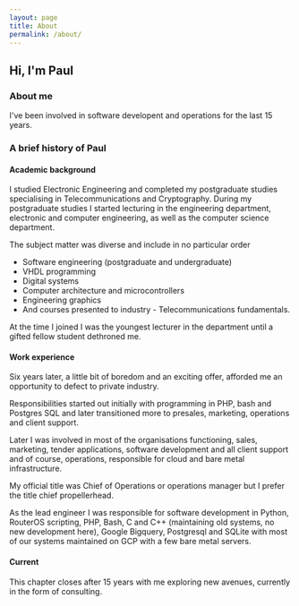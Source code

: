 ```yaml
---
layout: page
title: About
permalink: /about/
---
```

## Hi, I'm Paul

### About me
I've been involved in software developent and operations for the last 15 years.

### A brief history of Paul

#### Academic background
I studied Electronic Engineering and completed my postgraduate studies specialising in Telecommunications and Cryptography.
During my postgraduate studies I started lecturing in the engineering department, electronic and computer engineering, as well as the computer science department. 

The subject matter was diverse and include in no particular order
- Software engineering (postgraduate and undergraduate)
- VHDL programming
- Digital systems
- Computer architecture and microcontrollers
- Engineering graphics
- And courses presented to industry - Telecommunications fundamentals.

At the time I joined I was the youngest lecturer in the department until a gifted fellow student dethroned me.

#### Work experience
Six years later, a little bit of boredom and an exciting offer, afforded me an opportunity to defect to private industry.

Responsibilities started out initially with programming in PHP, bash and Postgres SQL and later transitioned more to presales, marketing, operations and client support. 

Later I was involved in most of the organisations functioning, sales, marketing, tender applications, software development and all client support and of course, operations, responsible for cloud and bare metal infrastructure.

My official title was Chief of Operations or operations manager but I prefer the title chief propellerhead.

As the lead engineer I was responsible for software development in Python, RouterOS scripting, PHP, Bash, C and C++ (maintaining old systems, no new development here), Google Bigquery, Postgresql and SQLite with most of our systems maintained on GCP with a few bare metal servers.

#### Current
This chapter closes after 15 years with me exploring new avenues, currently in the form of consulting.
